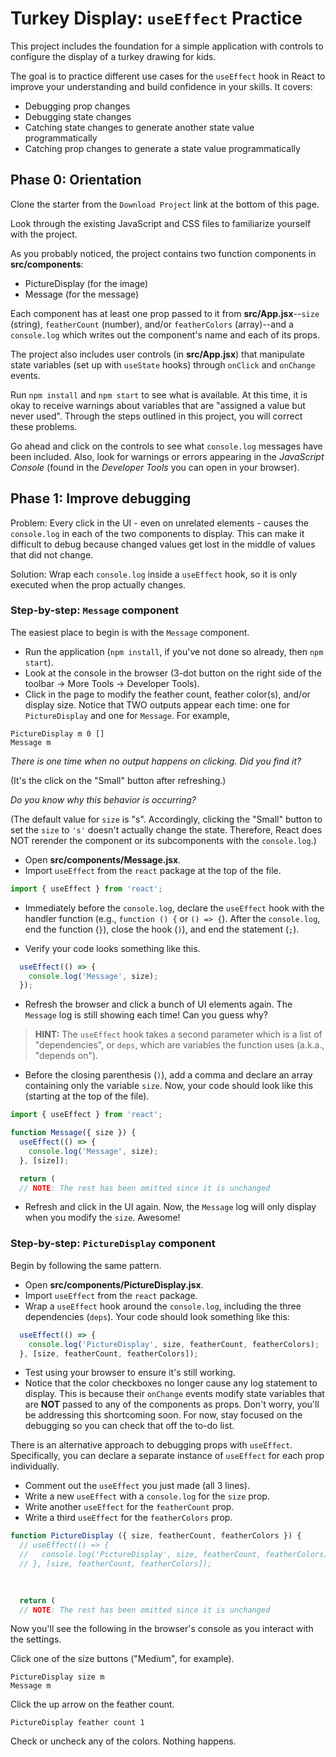 # Turkey Display: `useEffect` Practice

This project includes the foundation for a simple application with controls to
configure the display of a turkey drawing for kids.

The goal is to practice different use cases for the `useEffect` hook in React
to improve your understanding and build confidence in your skills. It covers:

* Debugging prop changes
* Debugging state changes
* Catching state changes to generate another state value programmatically
* Catching prop changes to generate a state value programmatically

## Phase 0: Orientation

Clone the starter from the `Download Project` link at the bottom of this page.

Look through the existing JavaScript and CSS files to familiarize yourself with
the project.

As you probably noticed, the project contains two function components in
__src/components__:

* PictureDisplay (for the image)
* Message (for the message)

Each component has at least one prop passed to it from __src/App.jsx__--`size`
(string), `featherCount` (number), and/or `featherColors` (array)--and a
`console.log` which writes out the component's name and each of its props.

The project also includes user controls (in __src/App.jsx__) that manipulate
state variables (set up with `useState` hooks) through `onClick` and `onChange`
events.

Run `npm install` and `npm start` to see what is available. At this time, it is
okay to receive warnings about variables that are "assigned a value but never
used". Through the steps outlined in this project, you will correct these
problems.

Go ahead and click on the controls to see what `console.log` messages have been
included. Also, look for warnings or errors appearing in the *JavaScript
Console* (found in the *Developer Tools* you can open in your browser).

## Phase 1: Improve debugging

Problem: Every click in the UI - even on unrelated elements - causes the
`console.log` in each of the two components to display. This can make it
difficult to debug because changed values get lost in the middle of values that
did not change.

Solution: Wrap each `console.log` inside a `useEffect` hook, so it is only
executed when the prop actually changes.

### Step-by-step: `Message` component

The easiest place to begin is with the `Message` component.

* Run the application (`npm install`, if you've not done so already, then `npm
start`).
* Look at the console in the browser (3-dot button on the right side of the
toolbar -> More Tools -> Developer Tools).
* Click in the page to modify the feather count, feather color(s), and/or
display size. Notice that TWO outputs appear each time: one for `PictureDisplay`
and one for `Message`. For example,

```plaintext
PictureDisplay m 0 []
Message m
```

*There is one time when no output happens on clicking. Did you find it?*

(It's the click on the "Small" button after refreshing.)

*Do you know why this behavior is occurring?*

(The default value for `size` is "s". Accordingly, clicking the "Small" button
to set the `size` to `'s'` doesn't actually change the state. Therefore, React
does NOT rerender the component or its subcomponents with the `console.log`.)

* Open __src/components/Message.jsx__.
* Import `useEffect` from the `react` package at the top of the file.

```javascript
import { useEffect } from 'react';
```

* Immediately before the `console.log`, declare the `useEffect` hook with the
handler function (e.g., `function () {` or `() => {`). After the `console.log`,
end the function (`}`), close the hook (`)`), and end the statement (`;`).

* Verify your code looks something like this.

```javascript
  useEffect(() => {
    console.log('Message', size);
  });
```

* Refresh the browser and click a bunch of UI elements again. The `Message` log
is still showing each time! Can you guess why?

> **HINT:** The `useEffect` hook takes a second parameter which is a list of
> "dependencies", or `deps`, which are variables the function uses (a.k.a.,
> "depends on").

* Before the closing parenthesis (`)`), add a comma and declare an array
  containing only the variable `size`. Now, your code should look like this
  (starting at the top of the file).

```javascript
import { useEffect } from 'react';

function Message({ size }) {
  useEffect(() => {
    console.log('Message', size);
  }, [size]);

  return (
  // NOTE: The rest has been omitted since it is unchanged
```

* Refresh and click in the UI again. Now, the `Message` log will only display
when you modify the `size`. Awesome!

### Step-by-step: `PictureDisplay` component

Begin by following the same pattern.

* Open __src/components/PictureDisplay.jsx__.
* Import `useEffect` from the `react` package.
* Wrap a `useEffect` hook around the `console.log`, including the three
dependencies (`deps`). Your code should look something like this:

```javascript
  useEffect(() => {
    console.log('PictureDisplay', size, featherCount, featherColors);
  }, [size, featherCount, featherColors]);
```

* Test using your browser to ensure it's still working.
* Notice that the color checkboxes no longer cause any log statement to display.
This is because their `onChange` events modify state variables that are **NOT**
passed to any of the components as props. Don't worry, you'll be addressing this
shortcoming soon. For now, stay focused on the debugging so you can check that
off the to-do list.

There is an alternative approach to debugging props with `useEffect`.
Specifically, you can declare a separate instance of `useEffect` for each prop
individually.

* Comment out the `useEffect` you just made (all 3 lines).
* Write a new `useEffect` with a `console.log` for the `size` prop.
* Write another `useEffect` for the `featherCount` prop.
* Write a third `useEffect` for the `featherColors` prop.

```javascript
function PictureDisplay ({ size, featherCount, featherColors }) {
  // useEffect(() => {
  //   console.log('PictureDisplay', size, featherCount, featherColors);
  // }, [size, featherCount, featherColors]);
  
  

  return (
  // NOTE: The rest has been omitted since it is unchanged
```

Now you'll see the following in the browser's console as you interact with the
settings.

Click one of the size buttons ("Medium", for example).

```plaintext
PictureDisplay size m
Message m
```

Click the up arrow on the feather count.

```plaintext
PictureDisplay feather count 1
```

Check or uncheck any of the colors. Nothing happens.
